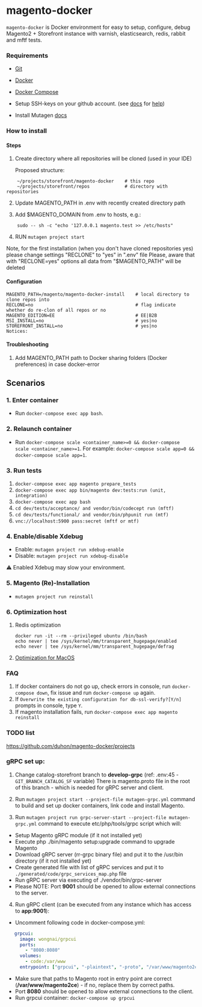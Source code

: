 # magento-docker

`magento-docker` is Docker environment for easy to setup, configure, debug Magento2 + Storefront instance with varnish, elasticsearch, redis, rabbit and mftf tests.

### Requirements

* [Git](https://git-scm.com/book/en/v2/Getting-Started-Installing-Git)
* [Docker](https://docs.docker.com/)
* [Docker Compose](https://docs.docker.com/compose/install/)
* Setup SSH-keys on your github account. (see [docs](https://help.github.com/en/github/authenticating-to-github/generating-a-new-ssh-key-and-adding-it-to-the-ssh-agent)  for [help](https://help.github.com/en/github/authenticating-to-github/adding-a-new-ssh-key-to-your-github-account))

* Install Mutagen [docs](https://mutagen.io/documentation/introduction/installation)

### How to install

#### Steps
1. Create directory where all repositories will be cloned (used in your IDE)
 
    Proposed structure:
```
    ~/projects/storefront/magento-docker    # this repo
    ~/projects/storefront/repos             # directory with repositories
```

2. Update MAGENTO_PATH in .env with recently created directory path

3. Add $MAGENTO_DOMAIN from .env to hosts, e.g.:

```
    sudo -- sh -c "echo '127.0.0.1 magento.test >> /etc/hosts"
```

4. RUN `mutagen project start`

Note, for the first installation (when you don't have cloned repositories yes) please change settings "RECLONE" to "yes" in ".env" file
Please, aware that with "RECLONE=yes" options all data from "$MAGENTO_PATH" will be deleted
#### Configuration

    MAGENTO_PATH=/magento/magento-docker-install    # local directory to clone repos into
    RECLONE=no                                      # flag indicate whether do re-clon of all repos or no
    MAGENTO_EDITION=EE                              # EE|B2B
    MSI_INSTALL=no                                  # yes|no
    STOREFRONT_INSTALL=no                           # yes|no
    Notices:

#### Troubleshooting
   1. Add MAGENTO_PATH path to Docker sharing folders (Docker preferences) in case docker-error


## Scenarios

### 1. Enter container
* Run `docker-compose exec app bash`.

### 2. Relaunch container
* Run `docker-compose scale <container_name>=0 && docker-compose scale <container_name>=1`. For example: `docker-compose scale app=0 && docker-compose scale app=1`.

### 3. Run tests

1. `docker-compose exec app magento prepare_tests`
2. `docker-compose exec app bin/magento dev:tests:run (unit, integration)`
3. `docker-compose exec app bash`
4. `cd dev/tests/acceptance/ and vendor/bin/codecept run (mftf)`
5. `cd dev/tests/functional/ and vendor/bin/phpunit run (mtf)`
6. `vnc://localhost:5900 pass:secret (mftf or mtf)`

### 4. Enable/disable Xdebug

* Enable: `mutagen project run xdebug-enable`
* Disable: `mutagen project run xdebug-disable`


:warning: Enabled Xdebug may slow your environment. 

### 5. Magento (Re)-Installation

* `mutagen project run reinstall`

### 6. Optimization host

1. Redis optimization 
    ```
    docker run -it --rm --privileged ubuntu /bin/bash
    echo never | tee /sys/kernel/mm/transparent_hugepage/enabled
    echo never | tee /sys/kernel/mm/transparent_hugepage/defrag
    ```
2. [Optimization for MacOS](https://gist.github.com/tombigel/d503800a282fcadbee14b537735d202c)

### FAQ
1. If docker containers do not go up, check errors in console, run `docker-compose down`, fix issue and run `docker-compose up` again.
2. If `Overwrite the existing configuration for db-ssl-verify?[Y/n]` prompts in console, type `Y`.
3. If magento installation fails, run `docker-compose exec app magento reinstall`

### TODO list
https://github.com/duhon/magento-docker/projects

### gRPC set up:
1. Change catalog-storefront branch to **develop-grpc** (ref: .env:45 - `GIT_BRANCH_CATALOG_SF` variable)
There is magento.proto file in the root of this branch - which is needed for gRPC server and client.

2. Run `mutagen project start --project-file mutagen-grpc.yml` command to build and set up docker containers, link code and install Magento.

3. Run `mutagen project run grpc-server-start --project-file mutagen-grpc.yml` command to execute etc/php/tools/grpc script which will:
 - Setup Magento gRPC module (if it not installed yet)
 - Execute php ./bin/magento setup:upgrade command to upgrade Magento
 - Download gRPC server (rr-grpc binary file) and put it to the /usr/bin directory (if it not installed yet)
 - Create generated file with list of gRPC services and put it to `./generated/code/grpc_services_map.php` file
 - Run gRPC server via executing of ./vendor/bin/grpc-server
 - Please NOTE: Port **9001** should be opened to allow external connections to the server.

4. Run gRPC client (can be executed from any instance which has access to **app:9001**):
 - Uncomment following code in docker-compose.yml:
 ```yaml
    grpcui:
      image: wongnai/grpcui
      ports:
        - "8080:8080"
      volumes:
        - code:/var/www
      entrypoint: ["grpcui", "-plaintext", "-proto", "/var/www/magento2ce/magento.proto", "-port", "8080", "-bind", "0.0.0.0", "-import-path", "/var/www/magento2ce", "app:9001"]
 ```
 - Make sure that paths to Magento root in entry point are correct (**/var/www/magento2ce**) - if no, replace them by correct paths.
 - Port **8080** should be opened to allow external connections to the client.
 - Run grpcui container: `docker-compose up grpcui`
